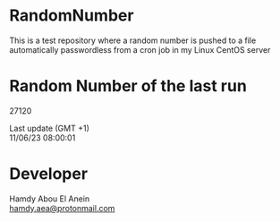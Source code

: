 # RandomNumber    
This is a test repository where a random number is pushed to a file automatically passwordless from a cron job in my Linux CentOS server    
# Random Number of the last run   
27120
      
Last update (GMT +1)    
11/06/23 08:00:01
# Developer    
Hamdy Abou El Anein   
hamdy.aea@protonmail.com
